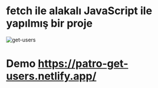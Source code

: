 # fetch ile alakalı JavaScript ile yapılmış bir proje

![get-users](https://github.com/samettekin01/Get-Users/assets/51747702/3284e28d-09a6-4982-a714-c6e3ac2566b2)

# Demo https://patro-get-users.netlify.app/
